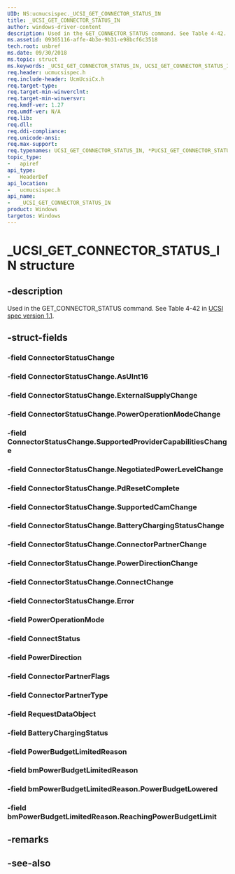 ```yaml
---
UID: NS:ucmucsispec._UCSI_GET_CONNECTOR_STATUS_IN
title: _UCSI_GET_CONNECTOR_STATUS_IN
author: windows-driver-content
description: Used in the GET_CONNECTOR_STATUS command. See Table 4-42.
ms.assetid: 09365116-affe-4b3e-9b31-e98bcf6c3518
tech.root: usbref
ms.date: 09/30/2018
ms.topic: struct
ms.keywords: _UCSI_GET_CONNECTOR_STATUS_IN, UCSI_GET_CONNECTOR_STATUS_IN, *PUCSI_GET_CONNECTOR_STATUS_IN, 
req.header: ucmucsispec.h
req.include-header: UcmUcsiCx.h 
req.target-type:
req.target-min-winverclnt:
req.target-min-winversvr:
req.kmdf-ver: 1.27
req.umdf-ver: N/A
req.lib:
req.dll:
req.ddi-compliance:
req.unicode-ansi:
req.max-support:
req.typenames: UCSI_GET_CONNECTOR_STATUS_IN, *PUCSI_GET_CONNECTOR_STATUS_IN
topic_type: 
-	apiref
api_type: 
-	HeaderDef
api_location: 
-	ucmucsispec.h
api_name: 
-	_UCSI_GET_CONNECTOR_STATUS_IN
product: Windows
targetos: Windows
---
```


# _UCSI_GET_CONNECTOR_STATUS_IN structure

## -description
Used in the GET_CONNECTOR_STATUS command. See Table 4-42 in [UCSI spec version 1.1](https://www.intel.com/content/dam/www/public/us/en/documents/technical-specifications/usb-type-c-ucsi-spec.pdf).

## -struct-fields

### -field ConnectorStatusChange
 
### -field ConnectorStatusChange.AsUInt16
 
### -field ConnectorStatusChange.ExternalSupplyChange
 
### -field ConnectorStatusChange.PowerOperationModeChange
 
### -field ConnectorStatusChange.SupportedProviderCapabilitiesChange
 
### -field ConnectorStatusChange.NegotiatedPowerLevelChange
 
### -field ConnectorStatusChange.PdResetComplete
 
### -field ConnectorStatusChange.SupportedCamChange
 
### -field ConnectorStatusChange.BatteryChargingStatusChange
 
### -field ConnectorStatusChange.ConnectorPartnerChange
 
### -field ConnectorStatusChange.PowerDirectionChange
 
### -field ConnectorStatusChange.ConnectChange
 
### -field ConnectorStatusChange.Error
 
### -field PowerOperationMode
 
### -field ConnectStatus
 
### -field PowerDirection
 
### -field ConnectorPartnerFlags
 
### -field ConnectorPartnerType
 
### -field RequestDataObject
 
### -field BatteryChargingStatus
 
### -field PowerBudgetLimitedReason
 
### -field bmPowerBudgetLimitedReason
 
### -field bmPowerBudgetLimitedReason.PowerBudgetLowered
 
### -field bmPowerBudgetLimitedReason.ReachingPowerBudgetLimit
 

## -remarks

## -see-also
